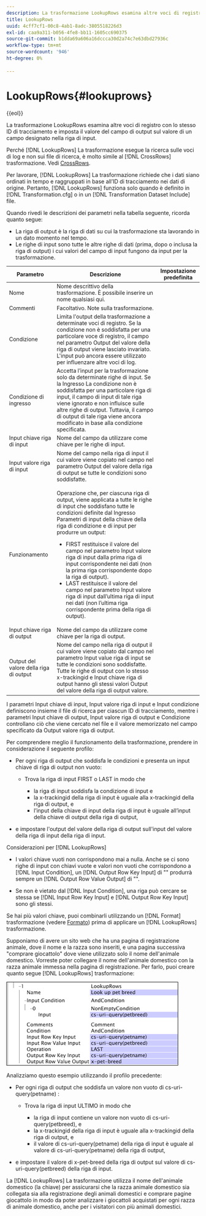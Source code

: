 ```yaml
---
description: La trasformazione LookupRows esamina altre voci di registro con lo stesso ID di tracciamento e imposta il valore del campo di output sul valore di un campo designato nella riga di input.
title: LookupRows
uuid: 4cff7cf1-00c8-4ab1-8adc-3805518226d3
exl-id: caa9a311-b056-4fe8-bb11-1605cc690375
source-git-commit: b1dda69a606a16dccca30d2a74c7e63dbd27936c
workflow-type: tm+mt
source-wordcount: '946'
ht-degree: 0%

---
```


# LookupRows{#lookuprows}

{{eol}}

La trasformazione LookupRows esamina altre voci di registro con lo stesso ID di tracciamento e imposta il valore del campo di output sul valore di un campo designato nella riga di input.

Perché [!DNL LookupRows] La trasformazione esegue la ricerca sulle voci di log e non sui file di ricerca, è molto simile al [!DNL CrossRows] trasformazione. Vedi [CrossRows](../../../../../home/c-dataset-const-proc/c-data-trans/c-transf-types/c-standard-transf/c-crossrows.md#concept-fcace08804f54db397ed631cc13ff4f2).

Per lavorare, [!DNL LookupRows] La trasformazione richiede che i dati siano ordinati in tempo e raggruppati in base all’ID di tracciamento nei dati di origine. Pertanto, [!DNL LookupRows] funziona solo quando è definito in [!DNL Transformation.cfg] o in un [!DNL Transformation Dataset Include] file.

Quando rivedi le descrizioni dei parametri nella tabella seguente, ricorda quanto segue:

* La riga di output è la riga di dati su cui la trasformazione sta lavorando in un dato momento nel tempo.
* Le righe di input sono tutte le altre righe di dati (prima, dopo o inclusa la riga di output) i cui valori del campo di input fungono da input per la trasformazione.

<table id="table_AB68A89ECD5C45F39B8433F994BBD7D8"> 
 <thead> 
  <tr> 
   <th colname="col1" class="entry"> Parametro </th> 
   <th colname="col2" class="entry"> Descrizione </th> 
   <th colname="col3" class="entry"> Impostazione predefinita </th> 
  </tr> 
 </thead>
 <tbody> 
  <tr> 
   <td colname="col1"> Nome </td> 
   <td colname="col2"> Nome descrittivo della trasformazione. È possibile inserire un nome qualsiasi qui. </td> 
   <td colname="col3"> </td> 
  </tr> 
  <tr> 
   <td colname="col1"> Commenti </td> 
   <td colname="col2"> Facoltativo. Note sulla trasformazione. </td> 
   <td colname="col3"> </td> 
  </tr> 
  <tr> 
   <td colname="col1"> Condizione </td> 
   <td colname="col2"> Limita l'output della trasformazione a determinate voci di registro. Se la condizione non è soddisfatta per una particolare voce di registro, il campo nel parametro Output del valore della riga di output viene lasciato invariato. L'input può ancora essere utilizzato per influenzare altre voci di log. </td> 
   <td colname="col3"> </td> 
  </tr> 
  <tr> 
   <td colname="col1"> Condizione di ingresso </td> 
   <td colname="col2">Accetta l’input per la trasformazione solo da determinate righe di input. Se la <span class="wintitle"> Ingresso</span> La condizione non è soddisfatta per una particolare riga di input, il campo di input di tale riga viene ignorato e non influisce sulle altre righe di output. Tuttavia, il campo di output di tale riga viene ancora modificato in base alla condizione specificata. </td> 
   <td colname="col3"> </td> 
  </tr> 
  <tr> 
   <td colname="col1"> Input chiave riga di input </td> 
   <td colname="col2"> Nome del campo da utilizzare come chiave per le righe di input. </td> 
   <td colname="col3"> </td> 
  </tr> 
  <tr> 
   <td colname="col1"> Input valore riga di input </td> 
   <td colname="col2"> Nome del campo nella riga di input il cui valore viene copiato nel campo nel parametro Output del valore della riga di output se tutte le condizioni sono soddisfatte. </td> 
   <td colname="col3"> </td> 
  </tr> 
  <tr> 
   <td colname="col1"> Funzionamento </td> 
   <td colname="col2"> <p>Operazione che, per ciascuna riga di output, viene applicata a tutte le righe di input che soddisfano tutte le condizioni definite dal <span class="wintitle"> Ingresso</span> Parametri di input della chiave della riga di condizione e di input per produrre un output: 
     <ul id="ul_16FB152CB558497794DDED72A2F05CDD"> 
      <li id="li_22DA9F814E4E42D0B21E90B63A2A7A0E"> FIRST restituisce il valore del campo nel parametro Input valore riga di input dalla prima riga di input corrispondente nei dati (non la prima riga corrispondente dopo la riga di output). </li> 
      <li id="li_45E00C3DE0494A1CB5C09B942088F161"> LAST restituisce il valore del campo nel parametro Input valore riga di input dall’ultima riga di input nei dati (non l’ultima riga corrispondente prima della riga di output). </li> 
     </ul> </p> </td> 
   <td colname="col3"> </td> 
  </tr> 
  <tr> 
   <td colname="col1"> Input chiave riga di output </td> 
   <td colname="col2"> Nome del campo da utilizzare come chiave per la riga di output. </td> 
   <td colname="col3"> </td> 
  </tr> 
  <tr> 
   <td colname="col1"> Output del valore della riga di output </td> 
   <td colname="col2">Nome del campo nella riga di output il cui valore viene copiato dal campo nel parametro Input value riga di input se tutte le condizioni sono soddisfatte. Tutte le righe di output con lo stesso x-trackingid e <span class="wintitle"> Input chiave riga di output </span>hanno gli stessi valori <span class="wintitle"> Output del valore della riga di output</span> valore. </td> 
   <td colname="col3"> </td> 
  </tr> 
 </tbody> 
</table>

I parametri Input chiave di input, Input valore riga di input e Input condizione definiscono insieme il file di ricerca per ciascun ID di tracciamento, mentre i parametri Input chiave di output, Input valore riga di output e Condizione controllano ciò che viene cercato nel file e il valore memorizzato nel campo specificato da Output valore riga di output.

Per comprendere meglio il funzionamento della trasformazione, prendere in considerazione il seguente profilo:

* Per ogni riga di output che soddisfa le condizioni e presenta un input chiave di riga di output non vuoto:

   * Trova la riga di input FIRST o LAST in modo che

      * la riga di input soddisfa la condizione di input e
      * la x-trackingid della riga di input è uguale alla x-trackingid della riga di output, e
      * l’input della chiave di input della riga di input è uguale all’input della chiave di output della riga di output,

* e impostare l&#39;output del valore della riga di output sull&#39;input del valore della riga di input della riga di input.

Considerazioni per [!DNL LookupRows]

* I valori chiave vuoti non corrispondono mai a nulla. Anche se ci sono righe di input con chiavi vuote e valori non vuoti che corrispondono a [!DNL Input Condition], un [!DNL Output Row Key Input] di &quot;&quot; produrrà sempre un [!DNL Output Row Value Output] di &quot;&quot;.

* Se non è vietato dal [!DNL Input Condition], una riga può cercare se stessa se [!DNL Input Row Key Input] e [!DNL Output Row Key Input] sono gli stessi.

Se hai più valori chiave, puoi combinarli utilizzando un [!DNL Format] trasformazione (vedere [Formato](../../../../../home/c-dataset-const-proc/c-data-trans/c-transf-types/c-standard-transf/c-format.md#concept-3de04869181e4694ab072b092186684b)) prima di applicare un [!DNL LookupRows] trasformazione.

Supponiamo di avere un sito web che ha una pagina di registrazione animale, dove il nome e la razza sono inseriti, e una pagina successiva &quot;comprare giocattolo&quot; dove viene utilizzato solo il nome dell&#39;animale domestico. Vorreste poter collegare il nome dell&#39;animale domestico con la razza animale immessa nella pagina di registrazione. Per farlo, puoi creare quanto segue [!DNL LookupRows] trasformazione:

![](assets/cfg_TransformationType_LookupRows.png)

Analizziamo questo esempio utilizzando il profilo precedente:

* Per ogni riga di output che soddisfa un valore non vuoto di cs-uri-query(petname) :

   * Trova la riga di input ULTIMO in modo che

      * la riga di input contiene un valore non vuoto di cs-uri-query(petbreed), e
      * la x-trackingid della riga di input è uguale alla x-trackingid della riga di output, e
      * il valore di cs-uri-query(petname) della riga di input è uguale al valore di cs-uri-query(petname) della riga di output,

* e impostare il valore di x-pet-breed della riga di output sul valore di cs-uri-query(petbreed) della riga di input.

La [!DNL LookupRows] La trasformazione utilizza il nome dell&#39;animale domestico (la chiave) per assicurarsi che la razza animale domestico sia collegata sia alla registrazione degli animali domestici e comprare pagine giocattolo in modo da poter analizzare i giocattoli acquistati per ogni razza di animale domestico, anche per i visitatori con più animali domestici.
